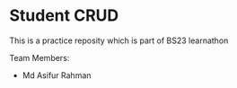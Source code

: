# Student CRUD
This is a practice reposity which is part of BS23 learnathon

Team Members:      
- Md Asifur Rahman
